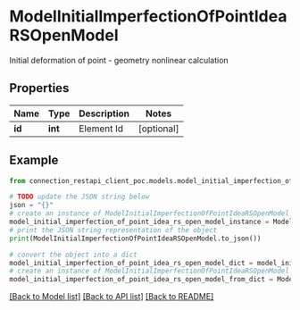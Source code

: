 # ModelInitialImperfectionOfPointIdeaRSOpenModel

Initial deformation of point - geometry nonlinear calculation

## Properties

Name | Type | Description | Notes
------------ | ------------- | ------------- | -------------
**id** | **int** | Element Id | [optional] 

## Example

```python
from connection_restapi_client_poc.models.model_initial_imperfection_of_point_idea_rs_open_model import ModelInitialImperfectionOfPointIdeaRSOpenModel

# TODO update the JSON string below
json = "{}"
# create an instance of ModelInitialImperfectionOfPointIdeaRSOpenModel from a JSON string
model_initial_imperfection_of_point_idea_rs_open_model_instance = ModelInitialImperfectionOfPointIdeaRSOpenModel.from_json(json)
# print the JSON string representation of the object
print(ModelInitialImperfectionOfPointIdeaRSOpenModel.to_json())

# convert the object into a dict
model_initial_imperfection_of_point_idea_rs_open_model_dict = model_initial_imperfection_of_point_idea_rs_open_model_instance.to_dict()
# create an instance of ModelInitialImperfectionOfPointIdeaRSOpenModel from a dict
model_initial_imperfection_of_point_idea_rs_open_model_from_dict = ModelInitialImperfectionOfPointIdeaRSOpenModel.from_dict(model_initial_imperfection_of_point_idea_rs_open_model_dict)
```
[[Back to Model list]](../README.md#documentation-for-models) [[Back to API list]](../README.md#documentation-for-api-endpoints) [[Back to README]](../README.md)


